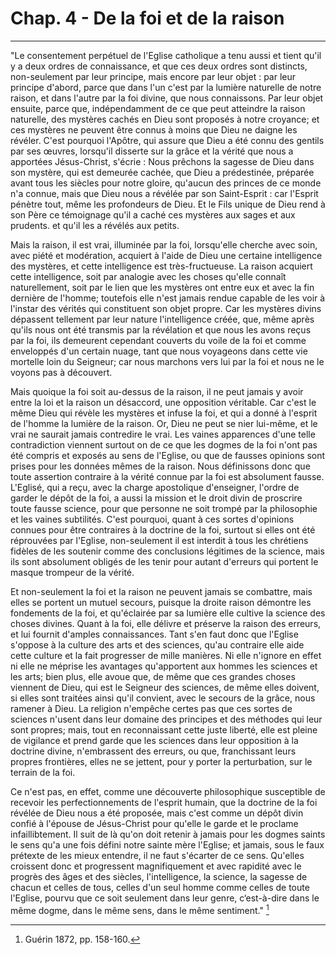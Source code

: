 # Chap. 4 - De la foi et de la raison

***

"Le consentement perpétuel de l'Eglise catholique a tenu aussi et tient qu'il y a deux ordres de connaissance, et que ces deux ordres sont distincts, non-seulement par leur principe, mais encore par leur objet : par leur principe d'abord, parce que dans l'un c'est par la lumière naturelle de notre raison, et dans l'autre par la foi divine, que nous connaissons. Par leur objet ensuite, parce que, indépendamment de ce que peut atteindre la raison naturelle, des mystères cachés en Dieu sont proposés à notre croyance; et ces mystères ne peuvent être connus à moins que Dieu ne daigne les révéler. C'est pourquoi l'Apôtre, qui assure que Dieu a été connu des gentils par ses œuvres, lorsqu'il disserte sur la grâce et la vérité que nous a apportées Jésus-Christ, s'écrie : Nous prêchons la sagesse de Dieu dans son mystère, qui est demeurée cachée, que Dieu a prédestinée, préparée avant tous les siècles pour notre gloire, qu'aucun des princes de ce monde n'a connue, mais que Dieu nous a révélée par son Saint-Esprit : car l'Esprit pénètre tout, même les profondeurs de Dieu. Et le Fils unique de Dieu rend à son Père ce témoignage qu'il a caché ces mystères aux sages et aux prudents. et qu'il les a révélés aux petits.

Mais la raison, il est vrai, illuminée par la foi, lorsqu'elle cherche avec soin, avec piété et modération, acquiert à l'aide de Dieu une certaine intelligence des mystères, et cette intelligence est très-fructueuse. La raison acquiert cette intelligence, soit par analogie avec les choses qu'elle connaît naturellement, soit par le lien que les mystères ont entre eux et avec la fin dernière de l'homme; toutefois elle n'est jamais rendue capable de les voir à l'instar des vérités qui constituent son objet propre. Car les mystères divins dépassent tellement par leur nature l'intelligence créée, que, même après qu'ils nous ont été transmis par la révélation et que nous les avons reçus par la foi, ils demeurent cependant couverts du voile de la foi et comme enveloppés d'un certain nuage, tant que nous voyageons dans cette vie mortelle loin du Seigneur; car nous marchons vers lui par la foi et nous ne le voyons pas à découvert.

Mais quoique la foi soit au-dessus de la raison, il ne peut jamais y avoir entre la loi et la raison un désaccord, une opposition véritable. Car c'est le même Dieu qui révèle les mystères et infuse la foi, et qui a donné à l'esprit de l'homme la lumière de la raison. Or, Dieu ne peut se nier lui-même, et le vrai ne saurait jamais contredire le vrai. Les vaines apparences d'une telle contradiction viennent surtout on de ce que les dogmes de la foi n'ont pas été compris et exposés au sens de l'Eglise, ou que de fausses opinions sont prises pour les données mêmes de la raison. Nous définissons donc que toute assertion contraire à la vérité connue par la foi est absolument fausse. L'Eglisé, qui a reçu, avec la charge apostolique d'enseigner, l'ordre de garder le dépôt de la foi, a aussi la mission et le droit divin de proscrire toute fausse science, pour que personne ne soit trompé par la philosophie et les vaines subtilités. C'est pourquoi, quant à ces sortes d'opinions connues pour être contraires à la doctrine de la foi, surtout si elles ont été réprouvées par l'Eglise, non-seulement il est interdit à tous les chrétiens fidèles de les soutenir comme des conclusions légitimes de la science, mais ils sont absolument obligés de les tenir pour autant d'erreurs qui portent le masque trompeur de la vérité.

Et non-seulement la foi et la raison ne peuvent jamais se combattre, mais elles se portent un mutuel secours, puisque la droite raison démontre les fondements de la foi, et qu'éclairée par sa lumière elle cultive la science des choses divines. Quant à la foi, elle délivre et préserve la raison des erreurs, et lui fournit d'amples connaissances. Tant s'en faut donc que l'Eglise s'oppose à la culture des arts et des sciences, qu'au contraire elle aide cette culture et la fait progresser de mille manières. Ni elle n'ignore en effet ni elle ne méprise les avantages qu'apportent aux hommes les sciences et les arts; bien plus, elle avoue que, de même que ces grandes choses viennent de Dieu, qui est le Seigneur des sciences, de même elles doivent, si elles sont traitées ainsi qu'il convient, avec le secours de la grâce, nous ramener à Dieu. La religion n'empêche certes pas que ces sortes de sciences n'usent dans leur domaine des principes et des méthodes qui leur sont propres; mais, tout en reconnaissant cette juste liberté, elle est pleine de vigilance et prend garde que les sciences dans leur opposition à la doctrine divine, n'embrassent des erreurs, ou que, franchissant leurs propres frontières, elles ne se jettent, pour y porter la perturbation, sur le terrain de la foi.

Ce n'est pas, en effet, comme une découverte philosophique susceptible de recevoir les perfectionnements de l'esprit humain, que la doctrine de la foi révélée de Dieu nous a été proposée, mais c'est comme un dépôt divin confié à l'épouse de Jésus-Christ pour qu'elle le garde et le proclame infaillibtement. Il suit de là qu'on doit retenir à jamais pour les dogmes saints le sens qu'a une fois défini notre sainte mère l'Eglise; et jamais, sous le faux prétexte de les mieux entendre, il ne faut s'écarter de ce sens. Qu'elles croissent donc et progressent magnifiquement et avec rapidité avec le progrès des âges et des siècles, l'intelligence, la science, la sagesse de chacun et celles de tous, celles d'un seul homme comme celles de toute l'Eglise, pourvu que ce soit seulement dans leur genre, c‘est-à-dire dans le même dogme, dans le même sens, dans le même sentiment." [^1]

[^1]: Guérin 1872, pp. 158-160.

